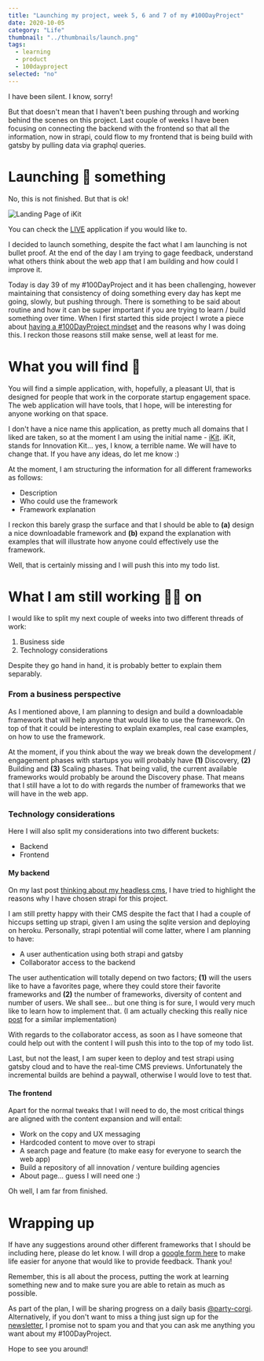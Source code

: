 ```yaml
---
title: "Launching my project, week 5, 6 and 7 of my #100DayProject"
date: 2020-10-05
category: "Life"
thumbnail: "../thumbnails/launch.png"
tags:
  - learning
  - product
  - 100dayproject
selected: "no"
---
```


I have been silent. I know, sorry! 

But that doesn't mean that I haven't been pushing through and working behind the scenes on this project. Last couple of weeks I have been focusing on connecting the backend with the frontend so that all the information, now in strapi, could flow to my frontend that is being build with gatsby by pulling data via graphql queries. 

# Launching 🚀 something

No, this is not finished. But that is ok!

![Landing Page of iKit](../images/iKit.png)

You can check the [LIVE](https://ikit.netlify.app/) application if you would like to. 

I decided to launch something, despite the fact what I am launching is not bullet proof. At the end of the day I am trying to gage feedback, understand what others think about the web app that I am building and how could I improve it.

Today is day 39 of my #100DayProject and it has been challenging, however maintaining that consistency of doing something every day has kept me going, slowly, but pushing through. There is something to be said about routine and how it can be super important if you are trying to learn / build something over time. When I first started this side project I wrote a piece about [having a #100DayProject mindset](/blog/2020-08-20-about-having-a-100-day-project-mindset) and the reasons why I was doing this. I reckon those reasons still make sense, well at least for me.


# What you will find 🔎

You will find a simple application, with, hopefully, a pleasant UI, that is designed for people that work in the corporate startup engagement space. The web application will have tools, that I hope, will be interesting for anyone working on that space. 

I don't have a nice name this application, as pretty much all domains that I liked are taken, so at the moment I am using the initial name - [iKit](https://framesup.netlify.app/). iKit, stands for Innovation Kit... yes, I know, a terrible name. We will have to change that. If you have any ideas, do let me know :)

At the moment, I am structuring the information for all different frameworks as follows: 
- Description
- Who could use the framework
- Framework explanation

I reckon this barely grasp the surface and that I should be able to **(a)** design a nice downloadable framework and **(b)** expand the explanation with examples that will illustrate how anyone could effectively use the framework.
 
Well, that is certainly missing and I will push this into my todo list.

# What I am still working 🏋️‍♂️ on 

I would like to split my next couple of weeks into two different threads of work: 
1. Business side
2. Technology considerations

Despite they go hand in hand, it is probably better to explain them separably. 

### From a business perspective

As I mentioned above, I am planning to design and build a downloadable framework that will help anyone that would like to use the framework. On top of that it could be interesting to explain examples, real case examples, on how to use the framework. 

At the moment, if you think about the way we break down the development / engagement phases with startups you will probably have **(1)** Discovery, **(2)** Building and **(3)** Scaling phases. That being valid, the current available frameworks would probably be around the Discovery phase. That means that I still have a lot to do with regards the number of frameworks that we will have in the web app.

### Technology considerations

Here I will also split my considerations into two different buckets: 
- Backend 
- Frontend

#### My backend

On my last post [thinking about my headless cms](/blog/2020-08-20-about-having-a-100-day-project-mindset), I have tried to highlight the reasons why I have chosen strapi for this project. 

I am still pretty happy with their CMS despite the fact that I had a couple of hiccups setting up strapi, given I am using the sqlite version and deploying on heroku.  Personally, strapi potential will come latter, where I am planning to have: 
- A user authentication using both strapi and gatsby
- Collaborator access to the backend 

The user authentication will totally depend on two factors; **(1)** will the users like to have a favorites page, where they could store their favorite frameworks and **(2)** the number of frameworks, diversity of content and number of users. We shall see... but one thing is for sure, I would very much like to learn how to implement that. (I am actually checking this really nice [post](https://hashinteractive.com/blog/gatsby-authentication-with-strapi-io/) for a similar implementation)

With regards to the collaborator access, as soon as I have someone that could help out with the content I will push this into to the top of my todo list.

Last, but not the least, I am super keen to deploy and test strapi using gatsby cloud and to have the real-time CMS previews. Unfortunately the incremental builds are behind a paywall, otherwise I would love to test that.  

#### The frontend

Apart for the normal tweaks that I will need to do, the most critical things are aligned with the content expansion and will entail: 
- Work on the copy and UX messaging
- Hardcoded content to move over to strapi 
- A search page and feature (to make easy for everyone to search the web app) 
- Build a repository of all innovation / venture building agencies
- About page... guess I will need one :)

Oh well, I am far from finished.

# Wrapping up

If have any suggestions around other different frameworks that I should be including here, please do let know. I will drop a [google form here](https://forms.gle/zDusbRKxRuLwJDdP7) to make life easier for anyone that would like to provide feedback. Thank you!

Remember, this is all about the process, putting the work at learning something new and to make sure you are able to retain as much as possible.

As part of the plan, I will be sharing progress on a daily basis [@party-corgi](https://www.partycorgi.com/). Alternatively, if you don't want to miss a thing just sign up for the 
[newsletter](https://tiagofsanchez.ck.page/c6b98eda74), I promise not to spam you and that you can ask me anything you want about my #100DayProject.

Hope to see you around!







